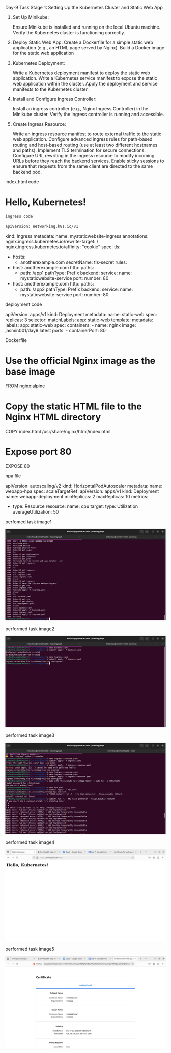 Day-9 Task
Stage 1: Setting Up the Kubernetes Cluster and Static Web App
1. Set Up Minikube:

    Ensure Minikube is installed and running on the local Ubuntu machine.
    Verify the Kubernetes cluster is functioning correctly.
2. Deploy Static Web App:
Create a Dockerfile for a simple static web application (e.g., an HTML page served by Nginx).
Build a Docker image for the static web application
3. Kubernetes Deployment:

    Write a Kubernetes deployment manifest to deploy the static web application.
    Write a Kubernetes service manifest to expose the static web application within the cluster.
    Apply the deployment and service manifests to the Kubernetes cluster.
4. Install and Configure Ingress Controller:

    Install an ingress controller (e.g., Nginx Ingress Controller) in the Minikube cluster.
    Verify the ingress controller is running and accessible.

5. Create Ingress Resource:

    Write an ingress resource manifest to route external traffic to the static web application.
    Configure advanced ingress rules for path-based routing and host-based routing (use at least two different hostnames and paths).
    Implement TLS termination for secure connections.
    Configure URL rewriting in the ingress resource to modify incoming URLs before they reach the backend services.
    Enable sticky sessions to ensure that requests from the same client are directed to the same backend pod.


index.html code

<!DOCTYPE html>
<html>
<head>
    <title>Static Web App</title>
</head>
<body>
    <h1>Hello, Kubernetes!</h1>
</body>
</html>

    ingress code

    apiVersion: networking.k8s.io/v1
kind: Ingress
metadata:
  name: mystaticwebsite-ingress
  annotations:
    nginx.ingress.kubernetes.io/rewrite-target: /
    nginx.ingress.kubernetes.io/affinity: "cookie"
spec:
  tls:
  - hosts:
    - anotherexample.com
    secretName: tls-secret
  rules:
  - host: anotherexample.com
    http:
      paths:
      - path: /app1
        pathType: Prefix
        backend:
          service:
            name: mystaticwebsite-service
            port:
              number: 80
  - host: anotherexample.com
    http:
      paths:
      - path: /app2
        pathType: Prefix
        backend:
          service:
            name: mystaticwebsite-service
            port:
              number: 80

 deployment code

 apiVersion: apps/v1
kind: Deployment
metadata:
  name: static-web
spec:
  replicas: 3
  selector:
    matchLabels:
      app: static-web
  template:
    metadata:
      labels:
        app: static-web
    spec:
      containers:
      - name: nginx
        image: jasmin001/day9:latest
        ports:
        - containerPort: 80

Dockerfile 

# Use the official Nginx image as the base image
FROM nginx:alpine

# Copy the static HTML file to the Nginx HTML directory
COPY index.html /usr/share/nginx/html/index.html

# Expose port 80
EXPOSE 80

hpa file

apiVersion: autoscaling/v2
kind: HorizontalPodAutoscaler
metadata:
  name: webapp-hpa
spec:
  scaleTargetRef:
    apiVersion: apps/v1
    kind: Deployment
    name: webapp-deployment
  minReplicas: 2
  maxReplicas: 10
  metrics:
  - type: Resource
    resource:
      name: cpu
      target:
        type: Utilization
        averageUtilization: 50

perfomed task image1


![alt text](<Screenshot from 2024-07-19 16-38-55.png>)

performed task image2


![alt text](<Screenshot from 2024-07-19 16-36-21.png>)

performed task image3


![alt text](<Screenshot from 2024-07-19 14-27-54.png>)

performed task image4


![alt text](<Screenshot from 2024-07-19 16-35-16.png>)

performed task image5


![alt text](<Screenshot from 2024-07-19 16-34-29.png>)

